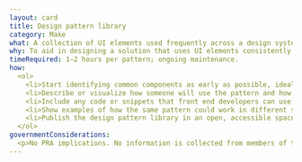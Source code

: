 ```yaml
---
layout: card
title: Design pattern library
category: Make
what: A collection of UI elements used frequently across a design system, consisting of the base patterns and helpful information about how to use them.
why: To aid in designing a solution that uses UI elements consistently. Maintaining a set of approved, reusable patterns makes it easier to produce new features or make updates to the current solution.
timeRequired: 1–2 hours per pattern; ongoing maintenance.
how:
  <ol>
    <li>Start identifying common components as early as possible, ideally while you and the team are creating new design elements. These common pieces form the patterns that you will create guidelines for. Specify the components that make up each UI pattern and note possible constraints or restrictions.</li>
    <li>Describe or visualize how someone will use the pattern and how it should respond to the user. (For example&#58; how a button renders on load, hover, and click.) Provide any data as to why it is good for the end user.</li>
    <li>Include any code or snippets that front end developers can use to implement the pattern.</li>
    <li>Show examples of how the same pattern could work in different solutions.</li>
    <li>Publish the design pattern library in an open, accessible space where the product team can use and extend it. (Common implementations of a design pattern library are in a wiki or brand style guide.)</li>  
  </ol>
governmentConsiderations: 
  <p>No PRA implications. No information is collected from members of the public.</p>
---
```

